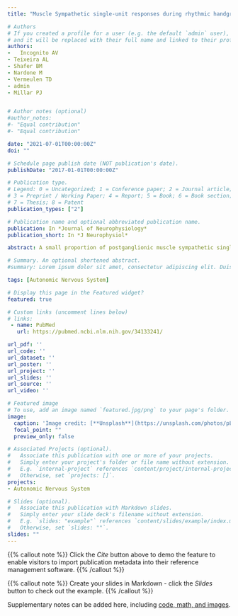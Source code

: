 ```yaml
---
title: "Muscle Sympathetic single-unit responses during rhythmic handgrip exercise and isocapnic hypoxia in males: the role of sympathoexcitation magnitude."

# Authors
# If you created a profile for a user (e.g. the default `admin` user), write the username (folder name) here 
# and it will be replaced with their full name and linked to their profile.
authors:
-	Incognito AV
- Teixeira AL
- Shafer BM
- Nardone M
- Vermeulen TD
- admin
- Millar PJ 


# Author notes (optional)
#author_notes:
#- "Equal contribution"
#- "Equal contribution"

date: "2021-07-01T00:00:00Z"
doi: ""

# Schedule page publish date (NOT publication's date).
publishDate: "2017-01-01T00:00:00Z"

# Publication type.
# Legend: 0 = Uncategorized; 1 = Conference paper; 2 = Journal article;
# 3 = Preprint / Working Paper; 4 = Report; 5 = Book; 6 = Book section;
# 7 = Thesis; 8 = Patent
publication_types: ["2"]

# Publication name and optional abbreviated publication name.
publication: In *Journal of Neurophysiology*
publication_short: In *J Neurophysiol*

abstract: A small proportion of postganglionic muscle sympathetic single units can be inhibited during sympathoexcitatory stressors in humans. However, whether these responses are dependent on the specific stressor or the level of sympathoexcitation remains unclear. We hypothesize that, when matched by sympathoexcitatory magnitude, different stressors can evoke similar proportions of inhibited single units. Multiunit and single-unit muscle sympathetic nerve activity (MSNA) were recorded in seven healthy young males at baseline and during 1) rhythmic handgrip exercise (40% of maximum voluntary contraction) and 2) acute isocapnic hypoxia (partial pressure of end-tidal O2 47 ± 3 mmHg). Single units were classified as activated, nonresponsive, or inhibited if the spike frequency was above, within, or below the baseline variability, respectively. By design, rhythmic handgrip and isocapnic hypoxia similarly increased multiunit total MSNA [Δ273 ± 208 vs. Δ254 ± 193 arbitrary units (AU), P = 0.84] and single-unit spike frequency (Δ8 ± 10 vs. Δ12 ± 13 spikes/min, P = 0.12). Among 19 identified single units, the proportions of activated (47% vs. 68%), nonresponsive (32% vs. 16%), and inhibited (21% vs. 16%) single units were not different between rhythmic handgrip and isocapnic hypoxia (P = 0.42). However, only 9 (47%) single units behaved with concordant response patterns across both stressors (7 activated, 1 nonresponsive, and 1 inhibited during both stressors). During the 1-min epoch with the highest increase in total MSNA during hypoxia (Δ595 ± 282 AU, P < 0.01) only one single unit was inhibited. These findings suggest that the proportions of muscle sympathetic single units inhibited during stress are associated with the level of sympathoexcitation and not the stressor per se in healthy young males.NEW & NOTEWORTHY Subpopulations of muscle sympathetic single units can be inhibited during mild sympathoexcitatory stress. We demonstrate that rhythmic handgrip exercise and isocapnic hypoxia, when matched by multiunit sympathoexcitation, induce similar proportions of single-unit inhibition, highlighting that heterogeneous single-unit response patterns are related to the level of sympathoexcitation independent of the stressor type. Interestingly, only 47% of single units behaved with concordant response patterns between stressors, suggesting the potential for functional specificity within the postganglionic neuronal pool.

# Summary. An optional shortened abstract.
#summary: Lorem ipsum dolor sit amet, consectetur adipiscing elit. Duis posuere tellus ac convallis placerat. Proin tincidunt magna #sed ex sollicitudin condimentum.

tags: [Autonomic Nervous System]

# Display this page in the Featured widget?
featured: true

# Custom links (uncomment lines below)
# links:
 - name: PubMed
   url: https://pubmed.ncbi.nlm.nih.gov/34133241/

url_pdf: ''
url_code: ''
url_dataset: ''
url_poster: ''
url_project: ''
url_slides: ''
url_source: ''
url_video: ''

# Featured image
# To use, add an image named `featured.jpg/png` to your page's folder. 
image:
  caption: 'Image credit: [**Unsplash**](https://unsplash.com/photos/pLCdAaMFLTE)'
  focal_point: ""
  preview_only: false

# Associated Projects (optional).
#   Associate this publication with one or more of your projects.
#   Simply enter your project's folder or file name without extension.
#   E.g. `internal-project` references `content/project/internal-project/index.md`.
#   Otherwise, set `projects: []`.
projects:
- Autonomic Nervous System

# Slides (optional).
#   Associate this publication with Markdown slides.
#   Simply enter your slide deck's filename without extension.
#   E.g. `slides: "example"` references `content/slides/example/index.md`.
#   Otherwise, set `slides: ""`.
slides: ""
---
```


{{% callout note %}}
Click the *Cite* button above to demo the feature to enable visitors to import publication metadata into their reference management software.
{{% /callout %}}

{{% callout note %}}
Create your slides in Markdown - click the *Slides* button to check out the example.
{{% /callout %}}

Supplementary notes can be added here, including [code, math, and images](https://wowchemy.com/docs/writing-markdown-latex/).
